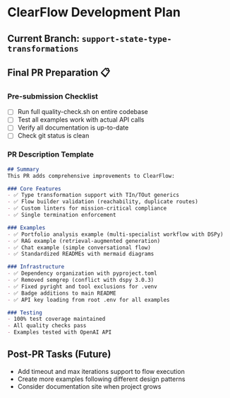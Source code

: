 # ClearFlow Development Plan

## Current Branch: `support-state-type-transformations`

## Final PR Preparation 📋

### Pre-submission Checklist
- [ ] Run full quality-check.sh on entire codebase
- [ ] Test all examples work with actual API calls
- [ ] Verify all documentation is up-to-date
- [ ] Check git status is clean

### PR Description Template
```markdown
## Summary
This PR adds comprehensive improvements to ClearFlow:

### Core Features
- ✅ Type transformation support with TIn/TOut generics
- ✅ Flow builder validation (reachability, duplicate routes)
- ✅ Custom linters for mission-critical compliance
- ✅ Single termination enforcement

### Examples
- ✅ Portfolio analysis example (multi-specialist workflow with DSPy)
- ✅ RAG example (retrieval-augmented generation)
- ✅ Chat example (simple conversational flow)
- ✅ Standardized READMEs with mermaid diagrams

### Infrastructure
- ✅ Dependency organization with pyproject.toml
- ✅ Removed semgrep (conflict with dspy 3.0.3)
- ✅ Fixed pyright and tool exclusions for .venv
- ✅ Badge additions to main README
- ✅ API key loading from root .env for all examples

### Testing
- 100% test coverage maintained
- All quality checks pass
- Examples tested with OpenAI API
```

## Post-PR Tasks (Future)
- Add timeout and max iterations support to flow execution
- Create more examples following different design patterns
- Consider documentation site when project grows